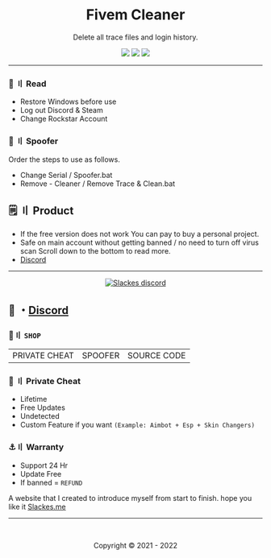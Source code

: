 <h1 align="center">
  Fivem Cleaner
</h1>

<p align="center">
  Delete all trace files and login history.
</p>

 

<p align="center">
  <img src="https://img.shields.io/github/languages/top/Slackes/Fivem-Cleaner?style=flat-square"/>
  <img src="https://img.shields.io/github/last-commit/Slackes/Fivem-Cleaner?style=flat-square"/>
  <img src="https://img.shields.io/github/stars/Slackes/Fivem-Cleaner?color=5ac18e&label=Stars&style=flat-square"/>

---
  
   
### 📜 〢 Read
 
- Restore Windows before use  
- Log out Discord & Steam
- Change Rockstar Account


### <a id="setup"></a> 📁 〢 Spoofer

Order the steps to use as follows.

- Change Serial / Spoofer.bat
- Remove - Cleaner / Remove Trace & Clean.bat

## <a id="setup2"></a> 🗒 〢 Product
- If the free version does not work You can pay to buy a personal project.
- Safe  on main account without getting banned / no need to turn off virus scan Scroll down to the bottom to read more.
- [Discord](https://discord.gg/MBTkVcJefp) 

--- 

  <p align="center">
    <a href="https://discord.gg/MBTkVcJefp">
        <img title="Slackes server discord" alt="Slackes discord" src="https://discordapp.com/api/guilds/880135738077896764/widget.png?style=banner2"/>
    </a>
</p> 
 
## 💬 ・[Discord](https://discord.gg/MBTkVcJefp) 

 ### 🛒〢 `SHOP`
 
<table>
<tr>
	<td> PRIVATE CHEAT
	<td> SPOOFER
	<td> SOURCE CODE
</table>

  
### 🥊 〢 Private Cheat

- Lifetime 
- Free Updates 
- Undetected
- Custom Feature if you want `(Example: Aimbot + Esp + Skin Changers)`

### ⚓〢 Warranty

- Support 24 Hr
- Update Free
- If banned = `REFUND`

A website that I created to introduce myself from start to finish. hope you like it [Slackes.me](http://slackes.me/)

---

  <br>

<p align="center">
  Copyright © 2021 - 2022
<br>



